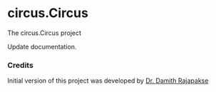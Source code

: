 # circus.Circus

The circus.Circus project

Update documentation.

### Credits

Initial version of this project was developed by [Dr. Damith Rajapakse](https://github.com/damithc)
